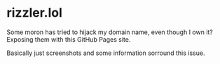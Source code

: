 # rizzler.lol
Some moron has tried to hijack my domain name, even though I own it? Exposing them with this GitHub Pages site.

Basically just screenshots and some information sorround this issue.
